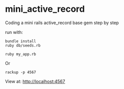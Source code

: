 # mini_active_record
Coding a mini rails active_record base gem step by step

run with:

```shell
bundle install
ruby db/seeds.rb
```

```shell
ruby my_app.rb
```
Or
```shell
rackup -p 4567
```

View at: [http://localhost:4567](http://localhost:4567)
